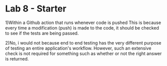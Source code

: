 # Lab 8 - Starter
1)Within a Github action that runs whenever code is pushed
This is because every time a modification (push) is made to the code, it should be checked to see if the tests are being passed.

2)No, i would not because end to end testing has the very different purpose of testing an entire application's workflow. However, such an extensive check is not required for something such as whether or not the right answer is returned.
